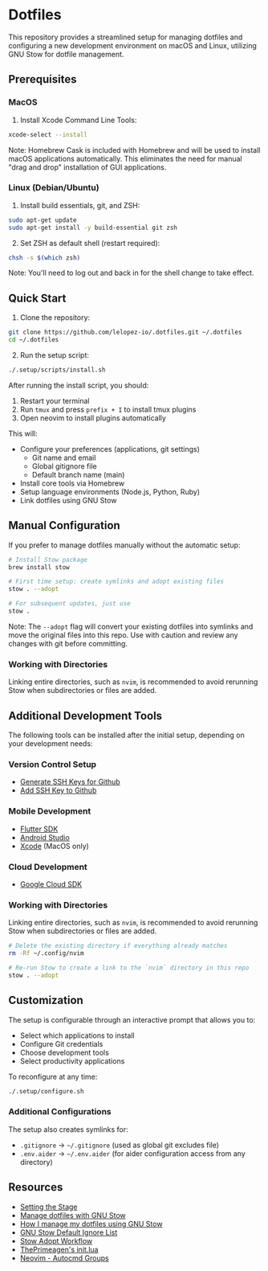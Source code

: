 # Dotfiles

This repository provides a streamlined setup for managing dotfiles and configuring a new development environment on macOS and Linux, utilizing GNU Stow for dotfile management.

## Prerequisites

### MacOS

1. Install Xcode Command Line Tools:
```bash
xcode-select --install
```

Note: Homebrew Cask is included with Homebrew and will be used to install macOS applications automatically. This eliminates the need for manual "drag and drop" installation of GUI applications.

### Linux (Debian/Ubuntu)

1. Install build essentials, git, and ZSH:
```bash
sudo apt-get update
sudo apt-get install -y build-essential git zsh
```

2. Set ZSH as default shell (restart required):
```bash
chsh -s $(which zsh)
```

Note: You'll need to log out and back in for the shell change to take effect.

## Quick Start

1. Clone the repository:

```bash
git clone https://github.com/lelopez-io/.dotfiles.git ~/.dotfiles
cd ~/.dotfiles
```

2. Run the setup script:

```bash
./.setup/scripts/install.sh
```

After running the install script, you should:
1. Restart your terminal
2. Run `tmux` and press `prefix + I` to install tmux plugins
3. Open neovim to install plugins automatically

This will:

-   Configure your preferences (applications, git settings)
    - Git name and email
    - Global gitignore file
    - Default branch name (main)
-   Install core tools via Homebrew
-   Setup language environments (Node.js, Python, Ruby)
-   Link dotfiles using GNU Stow

## Manual Configuration

If you prefer to manage dotfiles manually without the automatic setup:

```bash
# Install Stow package
brew install stow

# First time setup: create symlinks and adopt existing files
stow . --adopt

# For subsequent updates, just use
stow .
```

Note: The `--adopt` flag will convert your existing dotfiles into symlinks and move the original files into this repo. Use with caution and review any changes with git before committing.

### Working with Directories

Linking entire directories, such as `nvim`, is recommended to avoid rerunning Stow when subdirectories or files are added.

## Additional Development Tools

The following tools can be installed after the initial setup, depending on your development needs:

### Version Control Setup
- [Generate SSH Keys for Github](https://docs.github.com/en/authentication/connecting-to-github-with-ssh/generating-a-new-ssh-key-and-adding-it-to-the-ssh-agent#generating-a-new-ssh-key)
- [Add SSH Key to Github](https://docs.github.com/en/authentication/connecting-to-github-with-ssh/adding-a-new-ssh-key-to-your-github-account)

### Mobile Development
- [Flutter SDK](https://docs.flutter.dev/get-started/install)
- [Android Studio](https://developer.android.com/studio)
- [Xcode](https://developer.apple.com/xcode/) (MacOS only)

### Cloud Development
- [Google Cloud SDK](https://cloud.google.com/sdk/docs/install)

### Working with Directories

Linking entire directories, such as `nvim`, is recommended to avoid rerunning Stow when subdirectories or files are added.

```bash
# Delete the existing directory if everything already matches
rm -Rf ~/.config/nvim

# Re-run Stow to create a link to the `nvim` directory in this repo
stow . --adopt
```

## Customization

The setup is configurable through an interactive prompt that allows you to:

-   Select which applications to install
-   Configure Git credentials
-   Choose development tools
-   Select productivity applications

To reconfigure at any time:

```bash
./.setup/configure.sh
```

### Additional Configurations

The setup also creates symlinks for:

-   `.gitignore` → `~/.gitignore` (used as global git excludes file)
-   `.env.aider` → `~/.env.aider` (for aider configuration access from any directory)

## Resources

-   [Setting the Stage][_r00]
-   [Manage dotfiles with GNU Stow][_r01]
-   [How I manage my dotfiles using GNU Stow][_r02]
-   [GNU Stow Default Ignore List][_r03]
-   [Stow Adopt Workflow][_r04]
-   [ThePrimeagen's init.lua][_r05]
-   [Neovim - Autocmd Groups][_r06]

[_r00]: https://www.lelopez.io/blog/dev-environement
[_r01]: https://dr563105.github.io/blog/manage-dotfiles-with-gnu-stow/
[_r02]: https://tamerlan.dev/how-i-manage-my-dotfiles-using-gnu-stow/
[_r03]: https://www.gnu.org/software/stow/manual/stow.html#Types-And-Syntax-Of-Ignore-Lists
[_r04]: https://unix.stackexchange.com/a/698982
[_r05]: https://github.com/ThePrimeagen/init.lua/tree/master
[_r06]: https://neovim.io/doc/user/autocmd.html#autocmd-groups
[_r07]: https://github.com/nvim-neotest/nvim-nio
[_r08]: https://github.com/ThePrimeagen/harpoon/issues/302
[_r09]: https://github.com/kmarius/jsregexp
[_r10]: https://github.com/L3MON4D3/LuaSnip/issues/569
[_r11]: https://github.com/L3MON4D3/LuaSnip/issues/759
